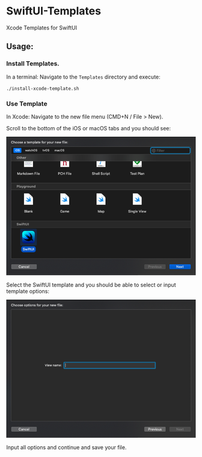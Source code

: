# SwiftUI-Templates
Xcode Templates for SwiftUI

## Usage:


### Install Templates.

In a terminal: Navigate to the `Templates` directory and execute:

```
./install-xcode-template.sh
```


### Use Template

In Xcode: Navigate to the new file menu (CMD+N / File > New).

Scroll to the bottom of the iOS or macOS tabs and you should see:

![Template Picker](https://github.com/RoRoGadget/SwiftUI-Templates/blob/master/docs/template_picker.png)

Select the SwiftUI template and you should be able to select or input template options:

![Template Options](https://github.com/RoRoGadget/SwiftUI-Templates/blob/master/docs/template_options.png)

Input all options and continue and save your file.
